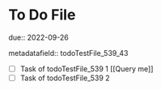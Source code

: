 # To Do File

due:: 2022-09-26

metadatafield:: todoTestFile_539\_43

- [ ] Task of todoTestFile_539 1 [[Query me]]
- [ ] Task of todoTestFile_539 2
